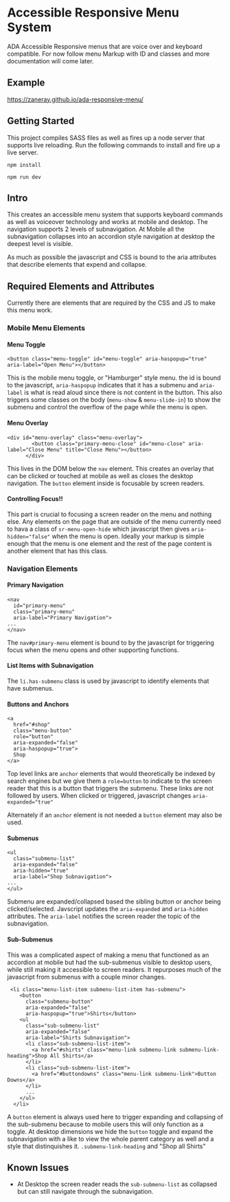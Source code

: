 # Accessible Responsive Menu System

ADA Accessible Responsive menus that are voice over and keyboard compatible. For now follow menu Markup with ID and classes and more documentation will come later.

## Example

https://zaneray.github.io/ada-responsive-menu/

## Getting Started

This project compiles SASS files as well as fires up a node server that supports live reloading. Run the following commands to install and fire up a live server.

`npm install`

`npm run dev`

## Intro

This creates an accessible menu system that supports keyboard commands as well as voiceover technology and works at mobile and desktop. The navigation supports 2 levels of subnavigation. At Mobile all the subnavigation collapses into an accordion style navigation at desktop the deepest level is visible.

As much as possible the javascript and CSS is bound to the aria attributes that describe elements that expend and collapse.

## Required Elements and Attributes

Currently there are elements that are required by the CSS and JS to make this menu work.

### Mobile Menu Elements

#### Menu Toggle

```
<button class="menu-toggle" id="menu-toggle" aria-haspopup="true" aria-label="Open Menu"></button>
```

This is the mobile menu toggle, or "Hamburger" style menu. the id is bound to the javascript, `aria-haspopup` indicates that it has a submenu and `aria-label` is what is read aloud since there is not content in the button. This also triggers some classes on the body (`menu-show` & `menu-slide-in`) to show the submenu and control the overflow of the page while the menu is open.

#### Menu Overlay

```
<div id="menu-overlay" class="menu-overlay">
        <button class="primary-menu-close" id="menu-close" aria-label="Close Menu" title="Close Menu"></button>
      </div>
```

This lives in the DOM below the `nav` element. This creates an overlay that can be clicked or touched at mobile as well as closes the desktop navigation. The `button` element inside is focusable by screen readers.

#### Controlling Focus!!

This part is crucial to focusing a screen reader on the menu and nothing else. Any elements on the page that are outside of the menu currently need to hava a class of `sr-menu-open-hide` which javascript then gives `aria-hidden="false"` when the menu is open. Ideally your markup is simple enough that the menu is one element and the rest of the page content is another element that has this class.

### Navigation Elements

#### Primary Navigation

```
<nav
  id="primary-menu"
  class="primary-menu"
  aria-label="Primary Navigation">
...
</nav>
```

The `nav#primary-menu` element is bound to by the javascript for triggering focus when the menu opens and other supporting functions.

#### List Items with Subnavigation

The `li.has-submenu` class is used by javascript to identify elements that have submenus.

#### Buttons and Anchors

```
<a
  href="#shop"
  class="menu-button"
  role="button"
  aria-expanded="false"
  aria-haspopup="true">
  Shop
</a>
```

Top level links are `anchor` elements that would theoretically be indexed by search engines but we give them a `role=button` to indicate to the screen reader that this is a button that triggers the submenu. These links are not followed by users. When clicked or triggered, javascript changes `aria-expanded="true"`

Alternately if an `anchor` element is not needed a `button` element may also be used.

#### Submenus

```
<ul
  class="submenu-list"
  aria-expanded="false"
  aria-hidden="true"
  aria-label="Shop Subnavigation">
...
</ul>
```

Submenu are expanded/collapsed based the sibling button or anchor being clicked/selected. Javscript updates the `aria-expanded` and `aria-hidden` attributes. The `aria-label` notifies the screen reader the topic of the subnavigation.

#### Sub-Submenus

This was a complicated aspect of making a menu that functioned as an accordion at mobile but had the sub-submenus visible to desktop users, while still making it accessible to screen readers. It repurposes much of the javascript from submenus with a couple minor changes.

```
 <li class="menu-list-item submenu-list-item has-submenu">
    <button
      class="submenu-button"
      aria-expanded="false"
      aria-haspopup="true">Shirts</button>
    <ul
      class="sub-submenu-list"
      aria-expanded="false"
      aria-label="Shirts Subnavigation">
      <li class="sub-submenu-list-item">
        <a href="#shirts" class="menu-link submenu-link submenu-link-heading">Shop All Shirts</a>
      </li>
      <li class="sub-submenu-list-item">
        <a href="#buttondowns" class="menu-link submenu-link">Button Downs</a>
      </li>
      ...
    </ul>
  </li>
```

A `button` element is always used here to trigger expanding and collapsing of the sub-submenu because to mobile users this will only function as a toggle. At desktop dimensions we hide the `button` toggle and expand the subnavigation with a like to view the whole parent category as well and a style that distinquishes it. `.submenu-link-heading` and "Shop all Shirts"

## Known Issues

- At Desktop the screen reader reads the `sub-submenu-list` as collapsed but can still navigate through the subnavigation.
